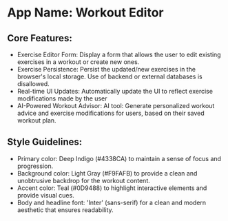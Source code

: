# **App Name**: Workout Editor

## Core Features:

- Exercise Editor Form: Display a form that allows the user to edit existing exercises in a workout or create new ones.
- Exercise Persistence: Persist the updated/new exercises in the browser's local storage. Use of backend or external databases is disallowed.
- Real-time UI Updates: Automatically update the UI to reflect exercise modifications made by the user
- AI-Powered Workout Advisor: AI tool: Generate personalized workout advice and exercise modifications for users, based on their saved workout plan.

## Style Guidelines:

- Primary color: Deep Indigo (#4338CA) to maintain a sense of focus and progression.
- Background color: Light Gray (#F9FAFB) to provide a clean and unobtrusive backdrop for the workout content.
- Accent color: Teal (#0D9488) to highlight interactive elements and provide visual cues.
- Body and headline font: 'Inter' (sans-serif) for a clean and modern aesthetic that ensures readability.